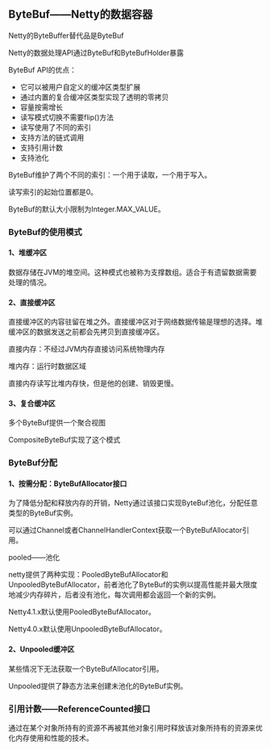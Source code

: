## ByteBuf——Netty的数据容器

Netty的ByteBuffer替代品是ByteBuf

Netty的数据处理API通过ByteBuf和ByteBufHolder暴露

ByteBuf API的优点：
+ 它可以被用户自定义的缓冲区类型扩展
+ 通过内置的复合缓冲区类型实现了透明的零拷贝
+ 容量按需增长
+ 读写模式切换不需要flip()方法
+ 读写使用了不同的索引
+ 支持方法的链式调用
+ 支持引用计数
+ 支持池化

ByteBuf维护了两个不同的索引：一个用于读取，一个用于写入。

读写索引的起始位置都是0。

ByteBuf的默认大小限制为Integer.MAX_VALUE。

### ByteBuf的使用模式

#### 1、堆缓冲区

数据存储在JVM的堆空间。这种模式也被称为支撑数组。适合于有遗留数据需要处理的情况。

#### 2、直接缓冲区

直接缓冲区的内容驻留在堆之外。直接缓冲区对于网络数据传输是理想的选择。堆缓冲区的数据发送之前都会先拷贝到直接缓冲区。

直接内存：不经过JVM内存直接访问系统物理内存

堆内存：运行时数据区域

直接内存读写比堆内存快，但是他的创建、销毁更慢。

#### 3、复合缓冲区

多个ByteBuf提供一个聚合视图

CompositeByteBuf实现了这个模式

### ByteBuf分配

#### 1、按需分配：ByteBufAllocator接口

为了降低分配和释放内存的开销，Netty通过该接口实现ByteBuf池化，分配任意类型的ByteBuf实例。

可以通过Channel或者ChannelHandlerContext获取一个ByteBufAllocator引用。

pooled——池化

netty提供了两种实现：PooledByteBufAllocator和UnpooledByteBufAllocator，前者池化了ByteBuf的实例以提高性能并最大限度地减少内存碎片，后者没有池化，每次调用都会返回一个新的实例。

Netty4.1.x默认使用PooledByteBufAllocator。

Netty4.0.x默认使用UnpooledByteBufAllocator。

#### 2、Unpooled缓冲区

某些情况下无法获取一个ByteBufAllocator引用。

Unpooled提供了静态方法来创建未池化的ByteBuf实例。

### 引用计数——ReferenceCounted接口

通过在某个对象所持有的资源不再被其他对象引用时释放该对象所持有的资源来优化内存使用和性能的技术。

